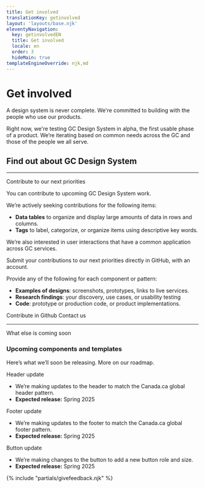 ```yaml
---
title: Get involved
translationKey: getinvolved
layout: 'layouts/base.njk'
eleventyNavigation:
  key: getinvolvedEN
  title: Get involved
  locale: en
  order: 3
  hideMain: true
templateEngineOverride: njk,md
---
```


# Get involved

A design system is never complete. We're committed to building with the people who use our products.

Right now, we're testing GC Design System in alpha, the first usable phase of a product. We’re iterating based on common needs across the GC and those of the people we all serve.

## Find out about GC Design System

<div class="d-grid lg:grid-cols-3 mb-400 gap-400">
  <gcds-card
    card-title="Subscribe to newsletter"
    href="{{ links.contact }}"
    description="Subscribe to our newsletter to get GC Design System updates, release communications, and special events."
  ></gcds-card>
  <gcds-card
    card-title="Attend a demo"
    href="{{ links.registerDemo }}"
    description="Get an intro to prototyping and developing web experiences using the design system, followed by a Q&A."
  ></gcds-card>
</div>

<hr/>

<gcds-heading tag="h2" margin-top="225">Contribute to our next priorities</gcds-heading>

You can contribute to upcoming GC Design System work. 

We’re actively seeking contributions for the following items:

- **Data tables** to organize and display large amounts of data in rows and columns.
- **Tags** to label, categorize, or organize items using descriptive key words.

We’re also interested in user interactions that have a common application across GC services.

Submit your contributions to our next priorities directly in GitHub, with an <gcds-link href="{{ links.githubGetStarted }}" external>account</gcds-link>.

Provide any of the following for each component or pattern:

- **Examples of designs**: screenshots, prototypes, links to live services.
- **Research findings**: your discovery, use cases, or usability testing
- **Code**: prototype or production code, or product implementations.

<gcds-button button-role="secondary" button-type="link" href="{{ links.githubCompsPriority }}" external>Contribute in Github</gcds-button>
<gcds-button button-role="secondary" button-type="link" href="{{ links.contact }}" external>Contact us</gcds-button>

<hr />

<gcds-heading tag="h2" margin-top="225">What else is coming soon</gcds-heading>

### Upcoming components and templates

Here’s what we’ll soon be releasing. More on our <gcds-link href="{{ links.roadmap }}">roadmap</gcds-link>.

<div>
  <gcds-heading tag="h4" margin-bottom="0">Header update</gcds-heading>
  <ul class="mb-300">
    <li>We’re making updates to the header to match the Canada.ca global header pattern.</li>
    <li><strong>Expected release:</strong> Spring 2025</li>
  </ul>
</div>

<div>
  <gcds-heading tag="h4" margin-bottom="0">Footer update</gcds-heading>
  <ul class="mb-300">
    <li>We’re making updates to the footer to match the Canada.ca global footer pattern.</li>
    <li><strong>Expected release:</strong> Spring 2025</li>
  </ul>
</div>

<div>
  <gcds-heading tag="h4" margin-bottom="0">Button update</gcds-heading>
  <ul class="mb-300">
    <li>We’re making changes to the button to add a new button role and size.</li>
    <li><strong>Expected release:</strong> Spring 2025</li>
  </ul>
</div>

{% include "partials/givefeedback.njk" %}
